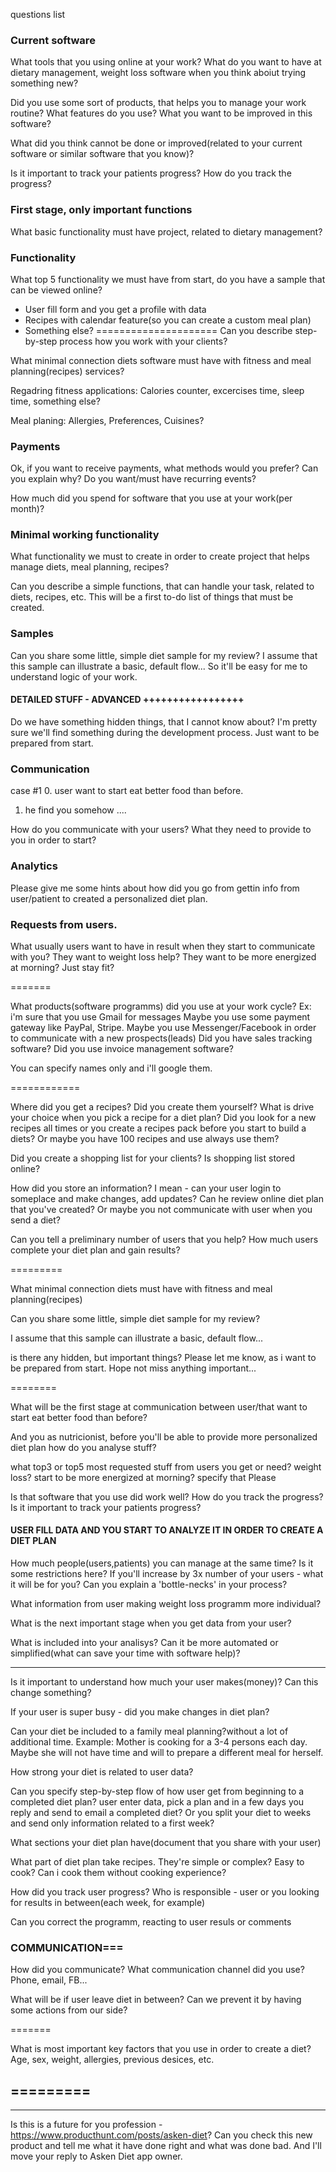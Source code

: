 questions list


### Current software
What tools that you using online at your work?
What do you want to have at dietary management, weight loss software when you think aboiut trying something new?

Did you use some sort of products, that helps you to manage your work routine?
What features do you use?
What you want to be improved in this software?

What did you think cannot be done or improved(related to your current software or similar software that you know)?

Is it important to track your patients progress? How do you track the progress?





### First stage, only important functions
What basic functionality must have project, related to dietary management?

### Functionality
What top 5 functionality we must have from start, do you have a sample that can be viewed online?
* User fill form and you get a profile with data
* Recipes with calendar feature(so you can create a custom meal plan)
* Something else?
=====================
Can you describe step-by-step process how you work with your clients?


What minimal connection diets software must have with fitness and meal planning(recipes) services?

Regadring fitness applications: Calories counter, excercises time, sleep time, something else?

Meal planing: Allergies, Preferences, Cuisines?




### Payments
Ok, if you want to receive payments, what methods would you prefer? Can you explain why?
Do you want/must have recurring events?

How much did you spend for software that you use at your work(per month)?

### Minimal working functionality
What functionality we must to create in order to create project that helps manage diets, meal planning, recipes?


Can you describe a simple functions, that can handle your task, related to diets, recipes, etc.
This will be a first to-do list of things that must be created.


### Samples
Can you share some little, simple diet sample for my review?
I assume that this sample can illustrate a basic, default flow...
So it'll be easy for me to understand logic of your work.









#### DETAILED STUFF - ADVANCED +++++++++++++++++
Do we have something hidden things, that I cannot know about?
I'm pretty sure we'll find something during the development process. Just want to be prepared from start.


### Communication
case #1
0. user want to start eat better food than before.
1. he find you somehow
....

How do you communicate with your users?
What they need to provide to you in order to start?


### Analytics
Please give me some hints about how did you go from gettin info from user/patient to created a personalized diet plan.



### Requests from users.
What usually users want to have in result when they start to communicate with you?
They want to weight loss help?
They want to be more energized at morning?
Just stay fit?




=======


What products(software programms) did you use at your work cycle?
Ex: i'm sure that you use Gmail for messages
Maybe you use some payment gateway like PayPal, Stripe.
Maybe you use Messenger/Facebook in order to communicate with a new prospects(leads)
Did you have sales tracking software? Did you use invoice management software?

You can specify names only and i'll google them.

============

Where did you get a recipes? Did you create them yourself?
What is drive your choice when you pick a recipe for a diet plan?
Did you look for a new recipes all times or you create a recipes pack before you start to build a diets?
Or maybe you have 100 recipes and use always use them?


Did you create a shopping list for your clients? Is shopping list stored online?



How did you store an information? I mean - can your user login to someplace and make changes, add updates?
Can he review online diet plan that you've created?
Or maybe you not communicate with user when you send a diet?






Can you tell a preliminary number of users that you help? How much users complete your diet plan and gain results?




=========




What minimal connection diets must have with fitness and meal planning(recipes)

>>>
Can you share some little, simple diet sample for my review?
>>>

I assume that this sample can illustrate a basic, default flow...




is there any hidden, but important things? Please let me know, as i want to be prepared from start.
Hope not miss anything important...




========
>>
What will be the first stage at communication between user/that want to
start eat better food than before?
>>>

And you as nutricionist, before you'll be able to provide more personalized diet plan how do you analyse stuff?
>>>
what top3 or top5 most requested stuff from users you get or need?
weight loss?
start to be more energized at morning?
specify that Please

Is that software that you use did work well?
How do you track the progress? Is it important to track your patients progress?
>>>

#### USER FILL DATA AND YOU START TO ANALYZE IT IN ORDER TO CREATE A DIET PLAN



How much people(users,patients) you can manage at the same time? Is it some restrictions here?
If you'll increase by 3x number of your users - what it will be for you?
Can you explain a 'bottle-necks' in your process?


What information from user making weight loss programm more individual?



What is the next important stage when you get data from your user?

What is included into your analisys? Can it be more automated or simplified(what can save your time with software help)?

---------------



Is it important to understand how much your user makes(money)?
Can this change something?

If your user is super busy - did you make changes in diet plan?



Can your diet be included to a family meal planning?without a lot of additional time.
Example: Mother is cooking for a 3-4 persons each day. Maybe she will not have time and will to prepare a different meal for herself.



How strong your diet is related to user data?

Can you specify step-by-step flow of how user get from beginning to a completed diet plan?
user enter data, pick a plan and in a few days you reply and send to email a completed diet?
Or you split your diet to weeks and send only information related to a first week?

What sections your diet plan have(document that you share with your user)

What part of diet plan take recipes. They're simple or complex? Easy to cook? Can i cook them without cooking experience?

How did you track user progress?
Who is responsible - user or you looking for results in between(each week, for example)

Can you correct the programm, reacting to user resuls or comments

### COMMUNICATION===
How did you communicate? 
What communication channel did you use? Phone, email, FB...

What will be if user leave diet in between? Can we prevent it by having some actions from our side?


=======

What is most important key factors that you use in order to create a diet? Age, sex, weight, allergies, previous desices, etc.


=========
----------
-------



Is this is a future for you profession - https://www.producthunt.com/posts/asken-diet?
Can you check this new product and tell me what it have done right and what was done bad.
And I'll move your reply to Asken Diet app owner.
